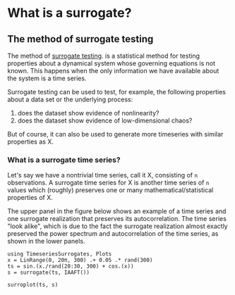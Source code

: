 # What is a surrogate?

## The method of surrogate testing

The method of [surrogate testing](https://en.wikipedia.org/wiki/Surrogate_data_testing).
is a statistical method for testing properties about a dynamical system whose governing
equations is not known.
This happens when the only information we have available about the system is a time series.

Surrogate testing can be used to test, for example, the following properties
about a data set or the underlying process:
1. does the dataset show evidence of nonlinearity?
2. does the dataset show evidence of low-dimensional chaos?

But of course, it can also be used to generate more timeseries with similar properties as
X.

### What is a surrogate time series?
Let's say we have a nontrivial time series, call it X, consisting of `n` observations.
A surrogate time series for X is another time series of `n` values which (roughly) preserves
one or many mathematical/statistical properties of X.

The upper panel in the figure below shows an example of a time series and one
surrogate realization that preserves its autocorrelation.  The time series "look
alike", which is due to the fact the surrogate realization almost exactly preserved the
power spectrum and autocorrelation of the time series, as shown in the lower panels.

```@example
using TimeseriesSurrogates, Plots
x = LinRange(0, 20π, 300) .+ 0.05 .* rand(300)
ts = sin.(x./rand(20:30, 300) + cos.(x))
s = surrogate(ts, IAAFT())

surroplot(ts, s)
```
